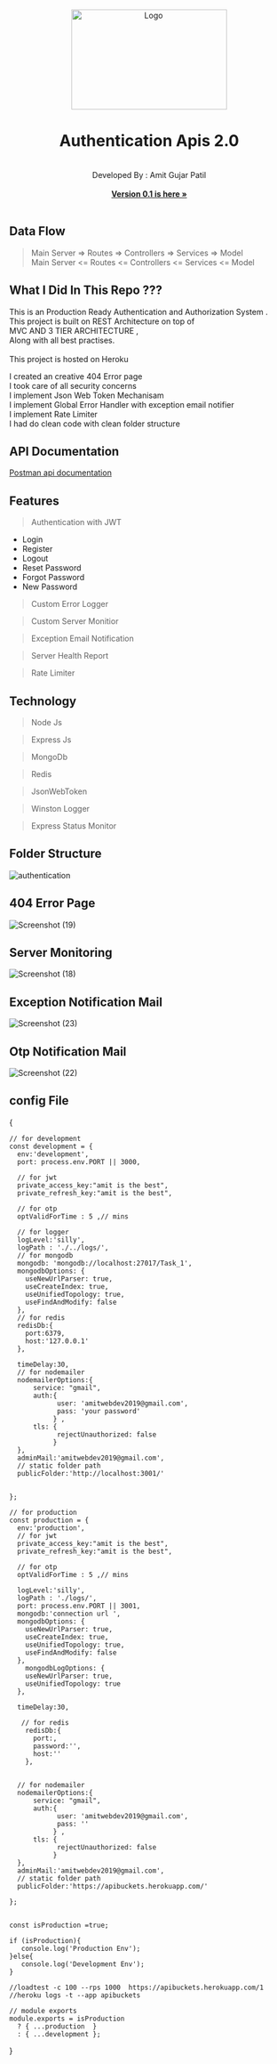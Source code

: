 


<br />
<p align="center">
  <a href="hhttps://amitfoundation.herokuapp.com/">
    <img src="logo2.png" alt="Logo" width="280" height="180">
  </a>

  <h1 align="center">Authentication Apis 2.0</h1>

  <p align="center">
    <br />
    Developed By : Amit Gujar Patil
    <br />  <br />  
    <a href="https://github.com/codewithamitpatil/Authentication-Rest-Apis-using-MEAN-Stack"><strong>Version 0.1 is here »</strong></a>
    <br />
    <br />

  </p>
</p>


## Data Flow

> Main Server  =>  Routes =>  Controllers =>  Services => Model    
> Main Server  <=  Routes <=  Controllers <=  Services <= Model    



## What I Did In This Repo ???

This is an Production Ready Authentication and Authorization System .<br/>
This project is built on REST Architecture on top of <br/>MVC AND 3 TIER ARCHITECTURE ,<br/> Along with all best practises.<br/>
<br>This project is hosted on Heroku

I created an creative 404 Error page <br/>
I took care of all security concerns <br/>
I implement Json Web Token Mechanisam <br/>
I implement Global Error Handler with exception email notifier <br/>
I implement Rate Limiter <br/>
I had do clean code with clean folder structure </br> 





## API Documentation


[Postman api documentation](https://documenter.getpostman.com/view/11617094/TzY4fv9o)


## Features


 

> Authentication with JWT 
  - Login 
  - Register 
  - Logout
  - Reset Password
  - Forgot Password 
  - New Password
  
> Custom Error Logger

> Custom Server Monitior 

> Exception Email Notification

> Server Health Report

> Rate Limiter



## Technology

> Node Js

> Express Js

> MongoDb

> Redis

> JsonWebToken

> Winston Logger

> Express Status Monitor



## Folder Structure 

![authentication](https://user-images.githubusercontent.com/62344675/130203373-a5d7e00a-1c40-483f-9522-1caa3f56731f.png)



## 404 Error Page

![Screenshot (19)](https://user-images.githubusercontent.com/62344675/130204441-3d701980-20b4-48eb-addf-237bf7edaadb.png)


## Server Monitoring

![Screenshot (18)](https://user-images.githubusercontent.com/62344675/130204463-6ef28dda-5472-4524-9c20-7c2eac40dfac.png)


## Exception Notification Mail

![Screenshot (23)](https://user-images.githubusercontent.com/62344675/130205340-cfc6bf74-b18b-41a1-ae5a-8dd2b36d27ba.png)


## Otp Notification Mail

![Screenshot (22)](https://user-images.githubusercontent.com/62344675/130205403-fd572291-ca46-4f3f-95ce-b9de568183c8.png)



## config File

{


    // for development
    const development = {
      env:'development',
      port: process.env.PORT || 3000,

      // for jwt
      private_access_key:"amit is the best",
      private_refresh_key:"amit is the best",

      // for otp
      optValidForTime : 5 ,// mins

      // for logger
      logLevel:'silly',
      logPath : './../logs/', 
      // for mongodb
      mongodb: 'mongodb://localhost:27017/Task_1',
      mongodbOptions: {
        useNewUrlParser: true,
        useCreateIndex: true,
        useUnifiedTopology: true,
        useFindAndModify: false
      },
      // for redis
      redisDb:{
        port:6379,
        host:'127.0.0.1'
      },

      timeDelay:30,
      // for nodemailer
      nodemailerOptions:{
          service: "gmail",
          auth:{
                user: 'amitwebdev2019@gmail.com',
                pass: 'your password'
               } ,
          tls: {
                rejectUnauthorized: false
               }
      },
      adminMail:'amitwebdev2019@gmail.com',
      // static folder path
      publicFolder:'http://localhost:3001/'


    };

    // for production
    const production = {
      env:'production',
      // for jwt
      private_access_key:"amit is the best",
      private_refresh_key:"amit is the best",

      // for otp
      optValidForTime : 5 ,// mins

      logLevel:'silly',
      logPath : './logs/',
      port: process.env.PORT || 3001,
      mongodb:'connection url ',
      mongodbOptions: {
        useNewUrlParser: true,
        useCreateIndex: true,
        useUnifiedTopology: true,
        useFindAndModify: false
      },
        mongodbLogOptions: {
        useNewUrlParser: true,
        useUnifiedTopology: true
      },

      timeDelay:30,

       // for redis
        redisDb:{
          port:,
          password:'',
          host:''
        },


      // for nodemailer
      nodemailerOptions:{
          service: "gmail",
          auth:{
                user: 'amitwebdev2019@gmail.com',
                pass: ''
               } ,
          tls: {
                rejectUnauthorized: false
               }
      },
      adminMail:'amitwebdev2019@gmail.com',
      // static folder path
      publicFolder:'https://apibuckets.herokuapp.com/'

    };


    const isProduction =true;

    if (isProduction){
       console.log('Production Env');
    }else{
       console.log('Development Env');
    }

    //loadtest -c 100 --rps 1000  https://apibuckets.herokuapp.com/1
    //heroku logs -t --app apibuckets

    // module exports
    module.exports = isProduction
      ? { ...production  }
      : { ...development };




}
